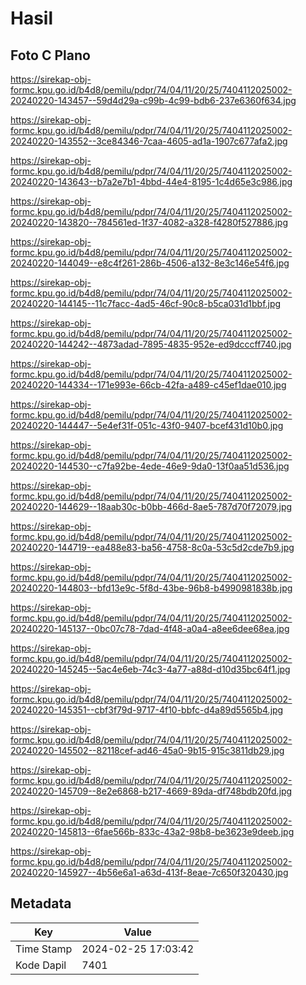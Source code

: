# Hasil

## Foto C Plano

https://sirekap-obj-formc.kpu.go.id/b4d8/pemilu/pdpr/74/04/11/20/25/7404112025002-20240220-143457--59d4d29a-c99b-4c99-bdb6-237e6360f634.jpg

https://sirekap-obj-formc.kpu.go.id/b4d8/pemilu/pdpr/74/04/11/20/25/7404112025002-20240220-143552--3ce84346-7caa-4605-ad1a-1907c677afa2.jpg

https://sirekap-obj-formc.kpu.go.id/b4d8/pemilu/pdpr/74/04/11/20/25/7404112025002-20240220-143643--b7a2e7b1-4bbd-44e4-8195-1c4d65e3c986.jpg

https://sirekap-obj-formc.kpu.go.id/b4d8/pemilu/pdpr/74/04/11/20/25/7404112025002-20240220-143820--784561ed-1f37-4082-a328-f4280f527886.jpg

https://sirekap-obj-formc.kpu.go.id/b4d8/pemilu/pdpr/74/04/11/20/25/7404112025002-20240220-144049--e8c4f261-286b-4506-a132-8e3c146e54f6.jpg

https://sirekap-obj-formc.kpu.go.id/b4d8/pemilu/pdpr/74/04/11/20/25/7404112025002-20240220-144145--11c7facc-4ad5-46cf-90c8-b5ca031d1bbf.jpg

https://sirekap-obj-formc.kpu.go.id/b4d8/pemilu/pdpr/74/04/11/20/25/7404112025002-20240220-144242--4873adad-7895-4835-952e-ed9dcccff740.jpg

https://sirekap-obj-formc.kpu.go.id/b4d8/pemilu/pdpr/74/04/11/20/25/7404112025002-20240220-144334--171e993e-66cb-42fa-a489-c45ef1dae010.jpg

https://sirekap-obj-formc.kpu.go.id/b4d8/pemilu/pdpr/74/04/11/20/25/7404112025002-20240220-144447--5e4ef31f-051c-43f0-9407-bcef431d10b0.jpg

https://sirekap-obj-formc.kpu.go.id/b4d8/pemilu/pdpr/74/04/11/20/25/7404112025002-20240220-144530--c7fa92be-4ede-46e9-9da0-13f0aa51d536.jpg

https://sirekap-obj-formc.kpu.go.id/b4d8/pemilu/pdpr/74/04/11/20/25/7404112025002-20240220-144629--18aab30c-b0bb-466d-8ae5-787d70f72079.jpg

https://sirekap-obj-formc.kpu.go.id/b4d8/pemilu/pdpr/74/04/11/20/25/7404112025002-20240220-144719--ea488e83-ba56-4758-8c0a-53c5d2cde7b9.jpg

https://sirekap-obj-formc.kpu.go.id/b4d8/pemilu/pdpr/74/04/11/20/25/7404112025002-20240220-144803--bfd13e9c-5f8d-43be-96b8-b4990981838b.jpg

https://sirekap-obj-formc.kpu.go.id/b4d8/pemilu/pdpr/74/04/11/20/25/7404112025002-20240220-145137--0bc07c78-7dad-4f48-a0a4-a8ee6dee68ea.jpg

https://sirekap-obj-formc.kpu.go.id/b4d8/pemilu/pdpr/74/04/11/20/25/7404112025002-20240220-145245--5ac4e6eb-74c3-4a77-a88d-d10d35bc64f1.jpg

https://sirekap-obj-formc.kpu.go.id/b4d8/pemilu/pdpr/74/04/11/20/25/7404112025002-20240220-145351--cbf3f79d-9717-4f10-bbfc-d4a89d5565b4.jpg

https://sirekap-obj-formc.kpu.go.id/b4d8/pemilu/pdpr/74/04/11/20/25/7404112025002-20240220-145502--82118cef-ad46-45a0-9b15-915c3811db29.jpg

https://sirekap-obj-formc.kpu.go.id/b4d8/pemilu/pdpr/74/04/11/20/25/7404112025002-20240220-145709--8e2e6868-b217-4669-89da-df748bdb20fd.jpg

https://sirekap-obj-formc.kpu.go.id/b4d8/pemilu/pdpr/74/04/11/20/25/7404112025002-20240220-145813--6fae566b-833c-43a2-98b8-be3623e9deeb.jpg

https://sirekap-obj-formc.kpu.go.id/b4d8/pemilu/pdpr/74/04/11/20/25/7404112025002-20240220-145927--4b56e6a1-a63d-413f-8eae-7c650f320430.jpg


## Metadata

| Key        | Value               |
| ---------- | ------------------- |
| Time Stamp | 2024-02-25 17:03:42 |
| Kode Dapil | 7401                |



